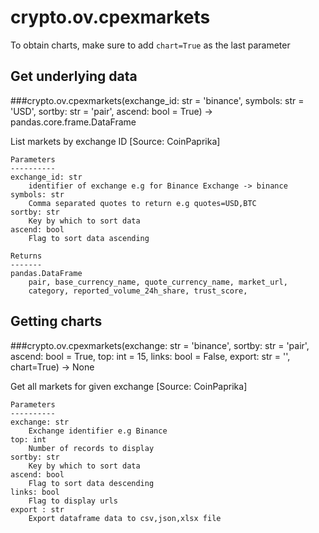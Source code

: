 # crypto.ov.cpexmarkets

To obtain charts, make sure to add `chart=True` as the last parameter

## Get underlying data 
###crypto.ov.cpexmarkets(exchange_id: str = 'binance', symbols: str = 'USD', sortby: str = 'pair', ascend: bool = True) -> pandas.core.frame.DataFrame

List markets by exchange ID [Source: CoinPaprika]

    Parameters
    ----------
    exchange_id: str
        identifier of exchange e.g for Binance Exchange -> binance
    symbols: str
        Comma separated quotes to return e.g quotes=USD,BTC
    sortby: str
        Key by which to sort data
    ascend: bool
        Flag to sort data ascending

    Returns
    -------
    pandas.DataFrame
        pair, base_currency_name, quote_currency_name, market_url,
        category, reported_volume_24h_share, trust_score,

## Getting charts 
###crypto.ov.cpexmarkets(exchange: str = 'binance', sortby: str = 'pair', ascend: bool = True, top: int = 15, links: bool = False, export: str = '', chart=True) -> None

Get all markets for given exchange [Source: CoinPaprika]

    Parameters
    ----------
    exchange: str
        Exchange identifier e.g Binance
    top: int
        Number of records to display
    sortby: str
        Key by which to sort data
    ascend: bool
        Flag to sort data descending
    links: bool
        Flag to display urls
    export : str
        Export dataframe data to csv,json,xlsx file
